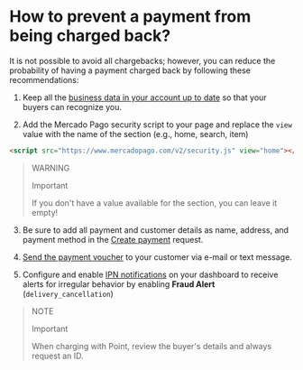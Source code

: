 # How to prevent a payment from being charged back?

It is not possible to avoid all chargebacks; however, you can reduce the probability of having a payment charged back by following these recommendations:

1. Keep all the [business data in your account up to date](https://www.mercadopago[FAKE][URL][DOMAIN]/business#from-section=menu) so that your buyers can recognize you.
   
2. Add the Mercado Pago security script to your page and replace the `view` value with the name of the section (e.g., home, search, item)
```html
<script src="https://www.mercadopago.com/v2/security.js" view="home"></script>
```

>WARNING
>
>Important
>
> If you don't have a value available for the section, you can leave it empty!

3. Be sure to add all payment and customer details as name, address, and payment method in the [Create payment](/developers/en/reference/payments/_payments/post) request.
   
4. [Send the payment voucher](https://www.mercadopago[FAKER][URL][DOMAIN]/ajuda/16170) to your customer via e-mail or text message.
   
5. Configure and enable [IPN notifications](/developers/panel/notifications/ipn) on your dashboard to receive alerts for irregular behavior by enabling **Fraud Alert** (`delivery_cancellation`) 

> NOTE
>
> Important
> 
> When charging with Point, review the buyer's details and always request an ID.
